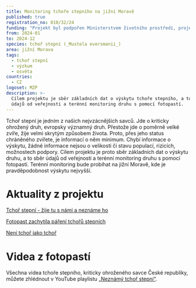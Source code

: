 ```yaml
---
title: Monitoring tchoře stepního na jižní Moravě
published: true
registration_no: 010/32/24
funding: "Projekt byl podpořen Ministerstvem životního prostředí, projekt nemusí vyjadřovat stanoviska MŽP.\r\n\n\r\n\nProgram na podporu projektů nestátních neziskových organizací pro rok 2024 - Podprogram A"
from: 2024-01
to: 2024-12
species: tchoř stepní (_Mustela eversmanii_)
area: jižní Morava
tags:
  - tchoř stepní
  - výzkum
  - osvěta
countries:
  - CZ
logoset: MZP
description: >-
  Cílem projektu je sběr základních dat o výskytu tchoře stepního, a to sběr
  údajů od veřejnosti a terénní monitoring druhu s pomocí fotopastí.
---
```

Tchoř stepní je jedním z našich nejvzácnějších savců. Jde o kriticky ohrožený druh, evropsky významný druh. Přestože jde o poměrně velké zvíře, žije velmi skrytým způsobem života. Proto, přes jeho status chráněného zvířete, je informací o něm minimum. Chybí informace o výskytu, žádné informace nejsou o velikosti či stavu populací, rizicích, možnostech podpory. Cílem projektu je proto sběr základních dat o výskytu druhu, a to sběr údajů od veřejnosti a terénní monitoring druhu s pomocí fotopastí. Terénní monitoring bude probíhat na jižní Moravě, kde je pravděpodobnost výskytu nejvyšší.

# Aktuality z projektu

[Tchoř stepní - žije tu s námi a neznáme ho](/news/tchoř-stepní-žije-tu-s-námi-a-neznáme-ho)

[Fotopast zachytila páření tchořů stepních](/news/fotopast-zachytila-páření-tchoře-stepního)

[Není tchoř jako tchoř](/news/není-tchoř-jako-tchoř)

# Videa z fotopastí

Všechna videa tchoře stepního, kriticky ohroženého savce České republiky, můžete zhlédnout v YouTube playlistu [„Neznámý tchoř stepní“](https://www.youtube.com/playlist?list=PLLQHIEu6FtULW8zTKX5app6NcSzhhh1W1).
